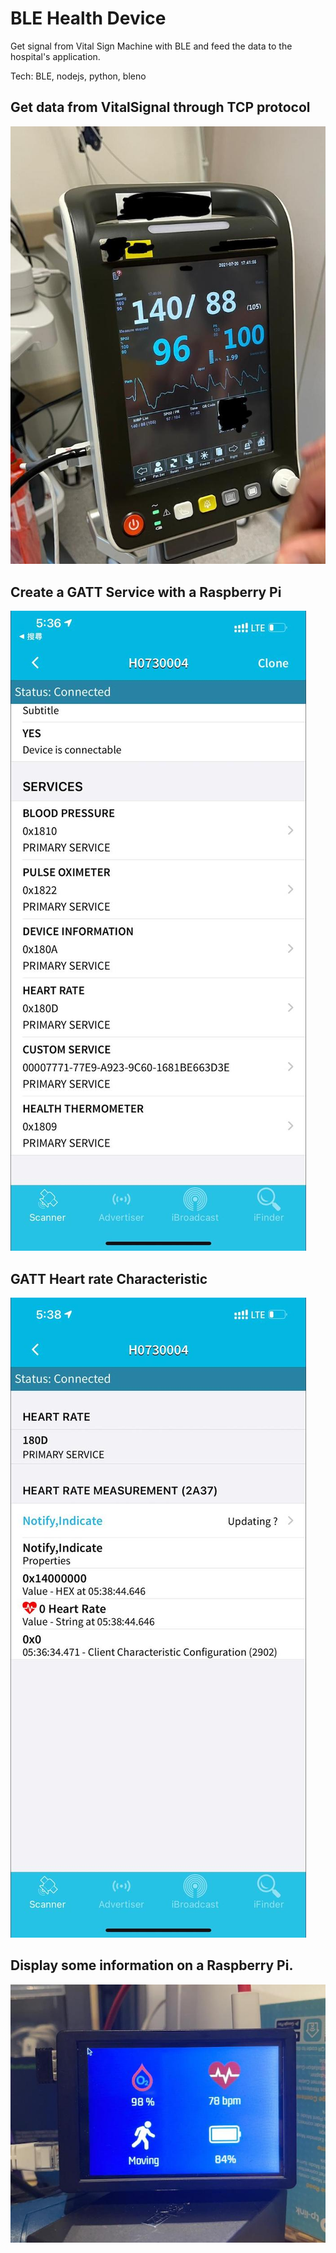 # BLE Health Device

Get signal from Vital Sign Machine with BLE and feed the data to the hospital's application.

Tech: BLE, nodejs, python, bleno

## Get data from VitalSignal through TCP protocol

![vitalsign](VitalSign.jpg)

## Create a GATT Service with a Raspberry Pi

![GATT Service](GATT%20Service.jpg)

## GATT Heart rate Characteristic 

![GATTChar](GATT%20Characteristic.jpg)

## Display some information on a Raspberry Pi.

![healthdisplay](HealthWatchDisplay.jpg)
